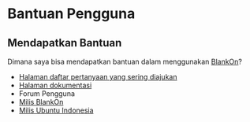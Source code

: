 # Bantuan Pengguna

## Mendapatkan Bantuan
Dimana saya bisa mendapatkan bantuan dalam menggunakan [BlankOn](https://github.com/BlankOn)?
+ [Halaman daftar pertanyaan yang sering diajukan](https://github.com/BlankOn/wiki/blob/master/FAQ.md)
+ [Halaman dokumentasi](https://github.com/BlankOn/wiki/tree/master/TimPengembang/Dokumentasi)
+ Forum Pengguna
+ [Milis BlankOn](https://groups.google.com/forum/#!forum/blankon)
+ [Milis Ubuntu Indonesia](https://groups.google.com/forum/#!forum/id-ubuntu)
